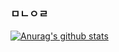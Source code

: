 ### ㅁㄴㅇㄹ

[![Anurag's github stats](https://github-readme-stats.vercel.app/api?username=Pneuma714)](https://github.com/anuraghazra/github-readme-stats)

<!--
**Pneuma714/Pneuma714** is a ✨ _special_ ✨ repository because its `README.md` (this file) appears on your GitHub profile.

Here are some ideas to get you started:

- 🔭 I’m currently working on ...
- 🌱 I’m currently learning ...
- 👯 I’m looking to collaborate on ...
- 🤔 I’m looking for help with ...
- 💬 Ask me about ...
- 📫 How to reach me: ...
- 😄 Pronouns: ...
- ⚡ Fun fact: ...
-->
